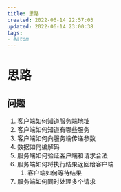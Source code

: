 ```yaml
---
title: 思路
created: 2022-06-14 22:57:03
updated: 2022-06-14 23:00:38
tags: 
- #atom
---
```

# 思路

## 问题

1. 客户端如何知道服务端地址
2. 客户端如何知道有哪些服务
3. 客户端如何向服务端传递参数
4. 数据如何编解码
5. 服务端如何验证客户端和请求合法
6. 服务端如何将执行结果返回给客户端
	1. 客户端如何等待结果
7. 服务端如何同时处理多个请求